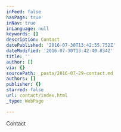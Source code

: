 ```yaml
---
inFeed: false
hasPage: true
inNav: true
inLanguage: null
keywords: []
description: Contact
datePublished: '2016-07-30T13:42:55.752Z'
dateModified: '2016-07-30T13:42:40.834Z'
title: ''
author: []
via: {}
sourcePath: _posts/2016-07-29-contact.md
authors: []
publisher: {}
starred: false
url: contact/index.html
_type: WebPage

---
```

Contact